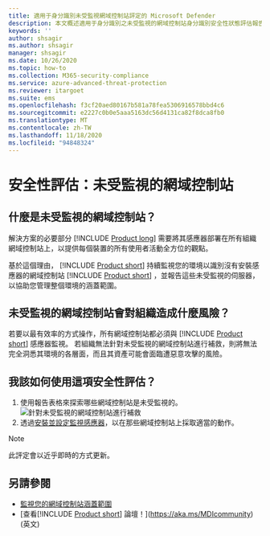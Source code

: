 ```yaml
---
title: 適用于身分識別未受監視網域控制站評定的 Microsoft Defender
description: 本文概述適用于身分識別之未受監視的網域控制站身分識別安全性狀態評估報告的 Microsoft Defender。
keywords: ''
author: shsagir
ms.author: shsagir
manager: shsagir
ms.date: 10/26/2020
ms.topic: how-to
ms.collection: M365-security-compliance
ms.service: azure-advanced-threat-protection
ms.reviewer: itargoet
ms.suite: ems
ms.openlocfilehash: f3cf20aed80167b581a78fea5306916578bbd4c6
ms.sourcegitcommit: e2227c0b0e5aaa5163dc56d4131ca82f8dca8fb0
ms.translationtype: MT
ms.contentlocale: zh-TW
ms.lasthandoff: 11/18/2020
ms.locfileid: "94848324"
---
```

# <a name="security-assessment-unmonitored-domain-controllers"></a>安全性評估：未受監視的網域控制站

## <a name="what-are-unmonitored-domain-controllers"></a>什麼是未受監視的網域控制站？

解決方案的必要部分 [!INCLUDE [Product long](includes/product-long.md)] 需要將其感應器部署在所有組織網域控制站上，以提供每個裝置的所有使用者活動全方位的觀點。

基於這個理由， [!INCLUDE [Product short](includes/product-short.md)] 持續監視您的環境以識別沒有安裝感應器的網域控制站 [!INCLUDE [Product short](includes/product-short.md)] ，並報告這些未受監視的伺服器，以協助您管理整個環境的涵蓋範圍。

## <a name="what-risk-do-unmonitored-domain-controllers-pose-to-an-organization"></a>未受監視的網域控制站會對組織造成什麼風險？

若要以最有效率的方式操作，所有網域控制站都必須與 [!INCLUDE [Product short](includes/product-short.md)] 感應器監視。 若組織無法針對未受監視的網域控制站進行補救，則將無法完全洞悉其環境的各層面，而且其資產可能會面臨遭惡意攻擊的風險。

## <a name="how-do-i-use-this-security-assessment"></a>我該如何使用這項安全性評估？

1. 使用報告表格來探索哪些網域控制站是未受監視的。
    ![針對未受監視的網域控制站進行補救](media/cas-isp-unmonitored-domain-controller-1.png)
1. 透過[安裝並設定監視感應器](sensor-monitoring.md#domain-controller-status)，以在那些網域控制站上採取適當的動作。

> [!NOTE]
> 此評定會以近乎即時的方式更新。

## <a name="see-also"></a>另請參閱

- [監視您的網域控制站涵蓋範圍](sensor-monitoring.md)
- [查看[!INCLUDE [Product short](includes/product-short.md)] 論壇！](https://aka.ms/MDIcommunity)\(英文\)
